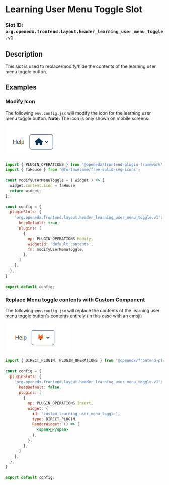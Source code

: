 # Learning User Menu Toggle Slot

### Slot ID: `org.openedx.frontend.layout.header_learning_user_menu_toggle.v1`

## Description

This slot is used to replace/modify/hide the contents of the learning user menu toggle button.

## Examples

### Modify Icon

The following `env.config.jsx` will modify the icon for the learning user menu toggle button. **Note:** The icon is only shown on mobile screens.

![Screenshot of modified items](./images/learning_user_menu_toggle_modified_items.png)

```jsx
import { PLUGIN_OPERATIONS } from '@openedx/frontend-plugin-framework';
import { faHouse } from '@fortawesome/free-solid-svg-icons';

const modifyUserMenuToggle = ( widget ) => {
  widget.content.icon = faHouse;
  return widget;
};

const config = {
  pluginSlots: {
    'org.openedx.frontend.layout.header_learning_user_menu_toggle.v1': {
      keepDefault: true,
      plugins: [
        {
          op: PLUGIN_OPERATIONS.Modify,
          widgetId: 'default_contents',
          fn: modifyUserMenuToggle,
        },
      ]
    },
  },
}

export default config;
```

### Replace Menu toggle contents with Custom Component

The following `env.config.jsx` will replace the contents of the learning user menu toggle button's contents entirely (in this case with an emoji)

![Screenshot of replaced with custom component](./images/learning_user_menu_toggle_custom_component.png)

```jsx
import { DIRECT_PLUGIN, PLUGIN_OPERATIONS } from '@openedx/frontend-plugin-framework';

const config = {
  pluginSlots: {
    'org.openedx.frontend.layout.header_learning_user_menu_toggle.v1': {
      keepDefault: false,
      plugins: [
        {
          op: PLUGIN_OPERATIONS.Insert,
          widget: {
            id: 'custom_learning_user_menu_toggle',
            type: DIRECT_PLUGIN,
            RenderWidget: () => (
              <span>🦊</span>
            ),
          },
        },
      ]
    },
  },
}

export default config;
```
